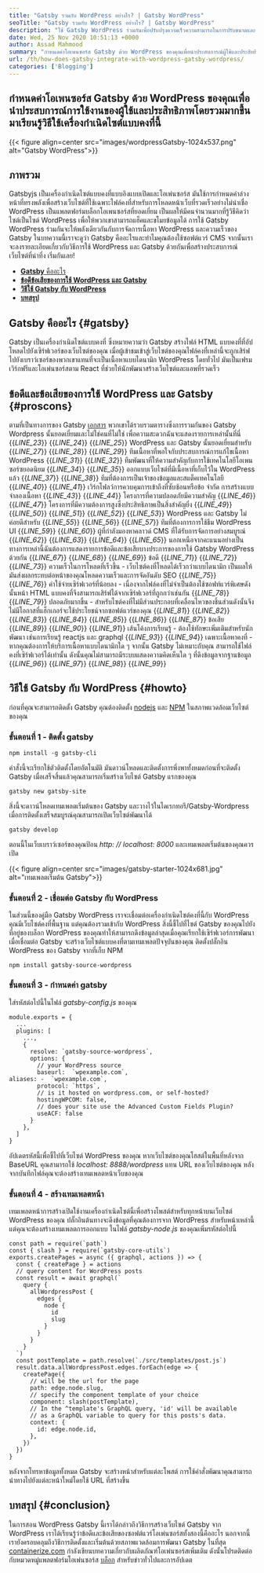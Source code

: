 ```yaml
---
title: "Gatsby รวมกับ WordPress อย่างไร? | Gatsby WordPress" 
seoTitle: "Gatsby รวมกับ WordPress อย่างไร? | Gatsby WordPress" 
description: "ใช้ Gatsby WordPress ร่วมกันเพื่อปรับปรุงความเร็วความสามารถในการปรับขนาดและความปลอดภัยของเว็บไซต์ของคุณ ในบทช่วยสอนนี้คุณจะได้เรียนรู้วิธีการใช้ซอฟต์แวร์โอเพนซอร์ซเหล่านี้" 
date: Wed, 25 Nov 2020 10:51:13 +0000
author: Assad Mahmood
summary: "กำหนดค่าโอเพนซอร์ส Gatsby ด้วย WordPress ของคุณเพื่อนำประสบการณ์ผู้ใช้และประสิทธิภาพโดยรวมมากขึ้น มาเรียนรู้วิธีใช้เครื่องกำเนิดไซต์แบบคงที่นี้กันเถอะ" 
url: /th/how-does-gatsby-integrate-with-wordpress-gatsby-wordpress/
categories: ['Blogging']
---
```


## กำหนดค่าโอเพนซอร์ส Gatsby ด้วย WordPress ของคุณเพื่อนำประสบการณ์การใช้งานของผู้ใช้และประสิทธิภาพโดยรวมมากขึ้น มาเรียนรู้วิธีใช้เครื่องกำเนิดไซต์แบบคงที่นี้

{{< figure align=center src="images/wordpressGatsby-1024x537.png" alt="Gatsby WordPress">}}


## ภาพรวม
Gatsbyjs เป็นเครื่องกำเนิดไซต์แบบคงที่แบบอิงแบบเปิดและโอเพ่นซอร์ส มันใช้การกำหนดค่าล่วงหน้าที่ทรงพลังเพื่อสร้างเว็บไซต์ที่ใช้เฉพาะไฟล์คงที่สำหรับการโหลดหน้าเว็บที่รวดเร็วอย่างไม่น่าเชื่อ WordPress เป็นแพลตฟอร์มบล็อกโอเพนซอร์สที่ยอดเยี่ยม เป็นผลให้มีคนจำนวนมากที่รู้วิธีคิดว่าไซต์เป็นไซต์ WordPress เพื่อให้พวกเขาสามารถแฮ็คและขโมยข้อมูลได้ การใช้ Gatsby WordPress ร่วมกันจะให้พลังเดียวกันกับการจัดการเนื้อหา WordPress และความเร็วของ Gatsby
ในบทความนี้เราจะดูว่า Gatsby คืออะไรและทำไมคุณต้องใช้ซอฟต์แวร์ CMS จากนั้นเราจะลงรายละเอียดเกี่ยวกับวิธีการใช้ WordPress และ Gatsby ด้วยกันเพื่อสร้างประสบการณ์เว็บไซต์ที่น่าทึ่ง เริ่มกันเลย!
* [ **Gatsby** คืออะไร][1]
* **[ข้อดีข้อเสียของการใช้ WordPress และ Gatsby][2]** 
* **[วิธีใช้ Gatsby กับ WordPress][3]** 
* **[บทสรุป][4]** 

## Gatsby คืออะไร {#gatsby}

Gatsby เป็นเครื่องกำเนิดไซต์แบบคงที่ ซึ่งหมายความว่า Gatsby สร้างไฟล์ HTML แบบคงที่ที่อัปโหลดไปยังเซิร์ฟเวอร์ของเว็บไซต์ของคุณ เมื่อผู้เข้าชมเข้าสู่เว็บไซต์ของคุณไฟล์คงที่เหล่านี้จะถูกเสิร์ฟไปยังเบราว์เซอร์ของพวกเขาแทนที่จะเป็นเนื้อหาแบบไดนามิก WordPress โดยทั่วไป มันเป็นเฟรมเวิร์กฟรีและโอเพ่นซอร์สตาม React ที่ช่วยให้นักพัฒนาสร้างเว็บไซต์และแอพที่รวดเร็ว

## ข้อดีและข้อเสียของการใช้ WordPress และ Gatsby {#proscons}

ตามที่เป็นทางการของ Gatsby [เอกสาร][5] พวกเขาได้รวบรวมตารางซึ่งการรวมกันของ Gatsby Wordpress นั้นยอดเยี่ยมและไม่ใช่คนที่ไม่ใช่ เพื่อความสะดวกฉันจะแสดงรายการเหล่านั้นที่นี่
{{_LINE_23_}}
{{_LINE_24_}}
{{_LINE_25_}}
      WordPress และ Gatsby นั้นยอดเยี่ยมสำหรับ
{{_LINE_27_}}
{{_LINE_28_}}
{{_LINE_29_}}
        ทีมเนื้อหาที่พอใจกับประสบการณ์การแก้ไขเนื้อหา WordPress
{{_LINE_31_}}
{{_LINE_32_}}
        ทีมพัฒนาที่ให้ความสำคัญกับการใช้เทคโนโลยีโอเพนซอร์ซยอดนิยม
{{_LINE_34_}}
{{_LINE_35_}}
        ออกแบบเว็บไซต์ที่มีเนื้อหาที่เก็บไว้ใน WordPress แล้ว
{{_LINE_37_}}
{{_LINE_38_}}
        ทีมที่ต้องการเป็นเจ้าของข้อมูลและสแต็คเทคโนโลยี
{{_LINE_40_}}
{{_LINE_41_}}
        เวิร์กโฟลว์การควบคุมการเข้าถึงที่ซับซ้อนหรือข้อ จำกัด การสร้างแบบจำลองเนื้อหา
{{_LINE_43_}}
{{_LINE_44_}}
        โครงการที่ความปลอดภัยมีความสำคัญ
{{_LINE_46_}}
{{_LINE_47_}}
        โครงการที่มีความต้องการสูงซึ่งประสิทธิภาพเป็นสิ่งสำคัญยิ่ง
{{_LINE_49_}}
{{_LINE_50_}}
{{_LINE_51_}}
{{_LINE_52_}}
{{_LINE_53_}}
      WordPress และ Gatsby ไม่ค่อยดีสำหรับ
{{_LINE_55_}}
{{_LINE_56_}}
{{_LINE_57_}}
        ทีมที่ต้องการการใช้ธีม WordPress UI
{{_LINE_59_}}
{{_LINE_60_}}
        ผู้ที่กำลังมองหาคลาวด์ CMS ที่ได้รับการจัดการอย่างสมบูรณ์
{{_LINE_62_}}
{{_LINE_63_}}
{{_LINE_64_}}
{{_LINE_65_}}
นอกเหนือจากคะแนนอย่างเป็นทางการเหล่านี้ฉันต้องการแสดงรายการข้อดีและข้อเสียบางประการของการใช้ Gatsby WordPress ด้วยกัน
{{_LINE_67_}}
{{_LINE_68_}}
{{_LINE_69_}}
      ข้อดี
{{_LINE_71_}}
{{_LINE_72_}}
{{_LINE_73_}}
        ความเร็วในการโหลดที่เร็วขึ้น - เว็บไซต์คงที่โหลดได้เร็วกว่าแบบไดนามิก เป็นผลให้มันส่งผลกระทบต่อหน้าของคุณโหลดความเร็วและการจัดอันดับ SEO
{{_LINE_75_}}
{{_LINE_76_}}
        ค่าใช้จ่ายเซิร์ฟเวอร์ที่น้อยลง - เนื่องจากไฟล์คงที่ไม่จำเป็นต้องใช้ซอฟท์แวร์พิเศษดังนั้นหน้า HTML แบบคงที่จึงสามารถเสิร์ฟได้จากเซิร์ฟเวอร์ที่ถูกกว่าเช่นกัน
{{_LINE_78_}}
{{_LINE_79_}}
        ปลอดภัยมากขึ้น - สำหรับไซต์คงที่ไม่มีส่วนประกอบที่เคลื่อนไหวของชิ้นส่วนดังนั้นจึงไม่มีโอกาสที่แฮ็กเกอร์จะใช้ประโยชน์จากซอฟต์แวร์ของคุณ
{{_LINE_81_}}
{{_LINE_82_}}
{{_LINE_83_}}
{{_LINE_84_}}
{{_LINE_85_}}
{{_LINE_86_}}
{{_LINE_87_}}
      ข้อเสีย
{{_LINE_89_}}
{{_LINE_90_}}
{{_LINE_91_}}
        เส้นโค้งการเรียนรู้ - ต้องใช้ทักษะเพิ่มเติมสำหรับนักพัฒนา เช่นการเรียนรู้ reactjs และ graphql
{{_LINE_93_}}
{{_LINE_94_}}
        เฉพาะเนื้อหาคงที่ - หากคุณต้องการให้บริการเนื้อหาแบบไดนามิกใด ๆ จากนั้น Gatsby ไม่เหมาะกับคุณ สามารถใช้ไฟล์คงที่เซิร์ฟเวอร์ได้เท่านั้น ดังนั้นคุณไม่สามารถมีระบบแสดงความคิดเห็นใด ๆ ที่ดึงข้อมูลจากฐานข้อมูล
{{_LINE_96_}}
{{_LINE_97_}}
{{_LINE_98_}}
{{_LINE_99_}}

## วิธีใช้ Gatsby กับ WordPress {#howto}

ก่อนที่คุณจะสามารถติดตั้ง Gatsby คุณต้องติดตั้ง [nodejs][6] และ [NPM][7] ในสภาพแวดล้อมเว็บไซต์ของคุณ

### ขั้นตอนที่ 1 - ติดตั้ง gatsby
```
npm install -g gatsby-cli
```
คำสั่งนี้จะเรียกใช้ตัวติดตั้งโดยอัตโนมัติ มันดาวน์โหลดและติดตั้งการพึ่งพาทั้งหมดก่อนที่จะติดตั้ง Gatsby เมื่อเสร็จสิ้นแล้วคุณสามารถเริ่มสร้างเว็บไซต์ Gatsby แรกของคุณ
```
gatsby new gatsby-site
```
สิ่งนี้จะดาวน์โหลดเทมเพลตเริ่มต้นของ Gatsby และวางไว้ในไดเรกทอรี/Gatsby-Wordpress เมื่อการติดตั้งเสร็จสมบูรณ์คุณสามารถเปิดเว็บไซต์พัฒนาได้
```
gatsby develop
```
ตอนนี้ในเว็บเบราว์เซอร์ของคุณป้อน _http: // localhost: 8000_ และเทมเพลตเริ่มต้นของคุณควรเปิด

{{< figure align=center src="images/gatsby-starter-1024x681.jpg" alt="เทมเพลตเริ่มต้น Gatsby">}}


### ขั้นตอนที่ 2 - เชื่อมต่อ Gatsby กับ WordPress
ในส่วนนี้ของคู่มือ Gatsby WordPress เราจะเชื่อมต่อเครื่องกำเนิดไซต์คงที่นี้กับ WordPress คุณมีเว็บไซต์คงที่พื้นฐาน แต่คุณต้องรวมเข้ากับ WordPress สิ่งนี้ชี้ไปที่ไซต์ Gatsby ของคุณไปยังที่อยู่ของบล็อก WordPress ของคุณทำให้สามารถดึงข้อมูลล่าสุดเมื่อคุณเรียกใช้เซิร์ฟเวอร์การพัฒนา เมื่อเชื่อมต่อ Gatsby จะสร้างเว็บไซต์แบบคงที่ตามเทมเพลตปัจจุบันของคุณ
ติดตั้งปลั๊กอิน WordPress ของ Gatsby จากที่เก็บ NPM
```
npm install gatsby-source-wordpress
```

### ขั้นตอนที่ 3 - กำหนดค่า gatsby
ใส่รหัสต่อไปนี้ในไฟล์ _gatsby-config.js_ ของคุณ
```
module.exports = {
  ...
  plugins: [
    ...,
    {
      resolve: `gatsby-source-wordpress`,
      options: {
        // your WordPress source
        baseurl:  `wpexample.com`,
aliases: -  `wpexample.com`,
        protocol: `https`,
        // is it hosted on wordpress.com, or self-hosted?
        hostingWPCOM: false,
        // does your site use the Advanced Custom Fields Plugin?
        useACF: false
      }
    },
  ]
}
```
อัปเดตรหัสนี้เพื่อชี้ไปที่เว็บไซต์ WordPress ของคุณ หากเว็บไซต์ของคุณโฮสต์ในพื้นที่หลังจาก BaseURL คุณสามารถใช้ _localhost: 8888/wordpress_ แทน URL ของเว็บไซต์ของคุณ หลังจากบันทึกไฟล์คุณจะต้องสร้างเทมเพลตหน้าเว็บของคุณ

### ขั้นตอนที่ 4 - สร้างเทมเพลตหน้า
เทมเพลตหน้าการสร้างเปิดใช้งานเครื่องกำเนิดไซต์นี้เพื่อสร้างโพสต์สำหรับทุกหน้าบนเว็บไซต์ WordPress ของคุณ ปลั๊กอินต้นทางจะดึงข้อมูลที่คุณต้องการจาก WordPress สำหรับหน้าเหล่านี้ แต่คุณจะต้องสร้างเทมเพลตการออกแบบ
ในไฟล์ _gatsby-node.js_ ของคุณเพิ่มรหัสต่อไปนี้
```
const path = require(`path`)
const { slash } = require(`gatsby-core-utils`)
exports.createPages = async ({ graphql, actions }) => {
  const { createPage } = actions
  // query content for WordPress posts
  const result = await graphql(`
    query {
      allWordpressPost {
        edges {
          node {
            id
            slug
          }
        }
      }
    }
  `)
  const postTemplate = path.resolve(`./src/templates/post.js`)
  result.data.allWordpressPost.edges.forEach(edge => {
    createPage({
      // will be the url for the page
      path: edge.node.slug,
      // specify the component template of your choice
      component: slash(postTemplate),
      // In the ^template's GraphQL query, 'id' will be available
      // as a GraphQL variable to query for this posts's data.
      context: {
        id: edge.node.id,
      },
    })
  })
}
```
หลังจากโทรหาข้อมูลทั้งหมด Gatsby จะสร้างหน้าสำหรับแต่ละโพสต์ การใช้คำสั่งพัฒนาคุณสามารถนำทางไปยังแต่ละหน้าใหม่โดยใช้ URL ที่สร้างขึ้น

## บทสรุป {#conclusion}

ในการสอน WordPress Gatsby นี้เราได้กล่าวถึงวิธีการสร้างเว็บไซต์ Gatsby จาก WordPress เราได้เรียนรู้ว่าข้อดีและข้อเสียของซอฟต์แวร์โอเพ่นซอร์สทั้งสองนี้คืออะไร นอกจากนี้เรายังครอบคลุมถึงวิธีการติดตั้งและเริ่มต้นด้วยสภาพแวดล้อมการพัฒนา Gatsby
ในที่สุด [containerize.com][8] กำลังเขียนบทความเกี่ยวกับผลิตภัณฑ์โอเพ่นซอร์สเพิ่มเติม ดังนั้นโปรดติดต่อกับหมวดหมู่แพลตฟอร์มโอเพ่นซอร์ส [บล็อก][9] สำหรับข่าวทั่วไปและการอัปเดต



[1]: #gatsby
[2]: #proscons
[3]: #howto
[4]: #conclusion
[5]: https://www.gatsbyjs.com/guides/wordpress/
[6]: https://nodejs.org/en/
[7]: https://www.npmjs.com/
[8]: https://www.containerize.com/
[9]: https://products.containerize.com/blogging/
